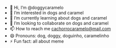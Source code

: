 - 👋 Hi, I’m @doggycaramelo
- 👀 I’m interested in dogs and caramel
- 🌱 I’m currently learning about dogs and caramel
- 💞️ I’m looking to collaborate on dogs and caramel
- 📫 How to reach me cachorrocaramelo@mail.com
- 😄 Pronouns: dog, doggy, doguinho, caramelinho
- ⚡ Fun fact: all about meme

<!---
doggycaramelo/doggycaramelo is a ✨ special ✨ repository because its `README.md` (this file) appears on your GitHub profile.
You can click the Preview link to take a look at your changes.
--->
